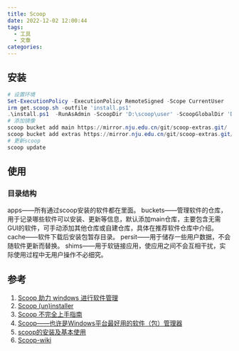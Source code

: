 ```yaml
---
title: Scoop
date: 2022-12-02 12:00:44
tags:
  - 工具
  - 文章
categories:
---
```


## 安装

```powershell
# 设置环境
Set-ExecutionPolicy -ExecutionPolicy RemoteSigned -Scope CurrentUser
irm get.scoop.sh -outfile 'install.ps1'
.\install.ps1  -RunAsAdmin -ScoopDir 'D:\scoop\user' -ScoopGlobalDir 'D:\scoop\global' -NoProxy
# 添加镜像
scoop bucket add main https://mirror.nju.edu.cn/git/scoop-extras.git/ 
scoop bucket add extras https://mirror.nju.edu.cn/git/scoop-extras.git/ 
# 更新scoop
scoop update
```
## 使用
### 目录结构

apps——所有通过scoop安装的软件都在里面。
buckets——管理软件的仓库，用于记录哪些软件可以安装、更新等信息，默认添加main仓库，主要包含无需GUI的软件，可手动添加其他仓库或自建仓库，具体在推荐软件仓库中介绍。
cache——软件下载后安装包暂存目录。
persit——用于储存一些用户数据，不会随软件更新而替换。
shims——用于软链接应用，使应用之间不会互相干扰，实际使用过程中无用户操作不必细究。

## 参考
1. [Scoop 助力 windows 进行软件管理](https://zhuanlan.zhihu.com/p/426775599)
2. [Scoop (un)installer](https://github.com/ScoopInstaller/Install#readme)
3. [ Scoop 不完全上手指南 ](https://www.iamzs.top/archives/scoop-guidebook.html)
4. [Scoop——也许是Windows平台最好用的软件（包）管理器](https://zhuanlan.zhihu.com/p/463284082)
5. [scoop的安装及基本使用](https://www.cnblogs.com/lioa/p/13565622.html)
6. [Scoop-wiki](https://github.com/ScoopInstaller/Scoop/wiki)